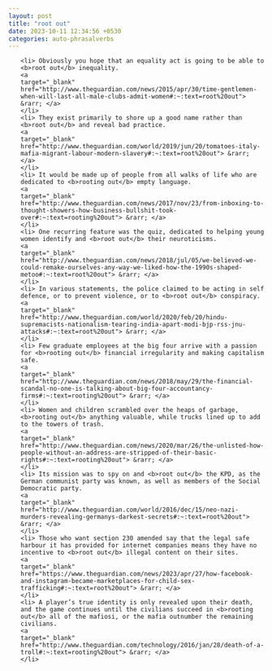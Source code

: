 ```yaml
---
layout: post
title: "root out"
date: 2023-10-11 12:34:56 +0530
categories: auto-phrasalverbs
---
```

<ol>

    <li> Obviously you hope that an equality act is going to be able to <b>root out</b> inequality.
    <a 
    target="_blank" 
    href="http://www.theguardian.com/news/2015/apr/30/time-gentlemen-when-will-last-all-male-clubs-admit-women#:~:text=root%20out"> &rarr; </a>
    </li>
    <li> They exist primarily to shore up a good name rather than <b>root out</b> and reveal bad practice.
    <a 
    target="_blank" 
    href="http://www.theguardian.com/world/2019/jun/20/tomatoes-italy-mafia-migrant-labour-modern-slavery#:~:text=root%20out"> &rarr; </a>
    </li>
    <li> It would be made up of people from all walks of life who are dedicated to <b>rooting out</b> empty language.
    <a 
    target="_blank" 
    href="http://www.theguardian.com/news/2017/nov/23/from-inboxing-to-thought-showers-how-business-bullshit-took-over#:~:text=rooting%20out"> &rarr; </a>
    </li>
    <li> One recurring feature was the quiz, dedicated to helping young women identify and <b>root out</b> their neuroticisms.
    <a 
    target="_blank" 
    href="http://www.theguardian.com/news/2018/jul/05/we-believed-we-could-remake-ourselves-any-way-we-liked-how-the-1990s-shaped-metoo#:~:text=root%20out"> &rarr; </a>
    </li>
    <li> In various statements, the police claimed to be acting in self defence, or to prevent violence, or to <b>root out</b> conspiracy.
    <a 
    target="_blank" 
    href="http://www.theguardian.com/world/2020/feb/20/hindu-supremacists-nationalism-tearing-india-apart-modi-bjp-rss-jnu-attacks#:~:text=root%20out"> &rarr; </a>
    </li>
    <li> Few graduate employees at the big four arrive with a passion for <b>rooting out</b> financial irregularity and making capitalism safe.
    <a 
    target="_blank" 
    href="http://www.theguardian.com/news/2018/may/29/the-financial-scandal-no-one-is-talking-about-big-four-accountancy-firms#:~:text=rooting%20out"> &rarr; </a>
    </li>
    <li> Women and children scrambled over the heaps of garbage, <b>rooting out</b> anything valuable, while trucks lined up to add to the towers of trash.
    <a 
    target="_blank" 
    href="http://www.theguardian.com/news/2020/mar/26/the-unlisted-how-people-without-an-address-are-stripped-of-their-basic-rights#:~:text=rooting%20out"> &rarr; </a>
    </li>
    <li> Its mission was to spy on and <b>root out</b> the KPD, as the German communist party was known, as well as members of the Social Democratic party.
    <a 
    target="_blank" 
    href="http://www.theguardian.com/world/2016/dec/15/neo-nazi-murders-revealing-germanys-darkest-secrets#:~:text=root%20out"> &rarr; </a>
    </li>
    <li> Those who want section 230 amended say that the legal safe harbour it has provided for internet companies means they have no incentive to <b>root out</b> illegal content on their sites.
    <a 
    target="_blank" 
    href="https://www.theguardian.com/news/2023/apr/27/how-facebook-and-instagram-became-marketplaces-for-child-sex-trafficking#:~:text=root%20out"> &rarr; </a>
    </li>
    <li> A player’s true identity is only revealed upon their death, and the game continues until the civilians succeed in <b>rooting out</b> all of the mafiosi, or the mafia outnumber the remaining civilians.
    <a 
    target="_blank" 
    href="http://www.theguardian.com/technology/2016/jan/28/death-of-a-troll#:~:text=rooting%20out"> &rarr; </a>
    </li>